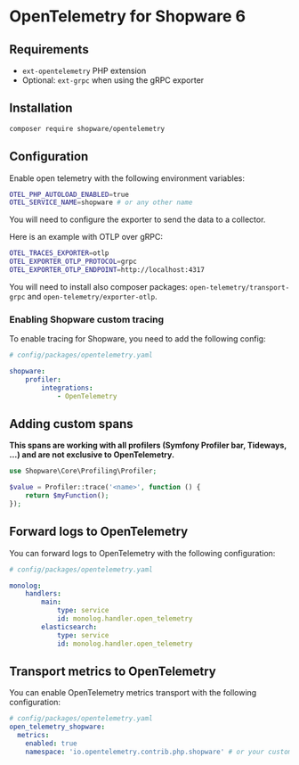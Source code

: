 # OpenTelemetry for Shopware 6

## Requirements

- `ext-opentelemetry` PHP extension
- Optional: `ext-grpc` when using the gRPC exporter

## Installation

```bash
composer require shopware/opentelemetry
```

## Configuration

Enable open telemetry with the following environment variables:

```bash
OTEL_PHP_AUTOLOAD_ENABLED=true
OTEL_SERVICE_NAME=shopware # or any other name
```

You will need to configure the exporter to send the data to a collector. 

Here is an example with OTLP over gRPC:

```bash
OTEL_TRACES_EXPORTER=otlp
OTEL_EXPORTER_OTLP_PROTOCOL=grpc
OTEL_EXPORTER_OTLP_ENDPOINT=http://localhost:4317
```

You will need to install also composer packages: `open-telemetry/transport-grpc` and `open-telemetry/exporter-otlp`.

### Enabling Shopware custom tracing

To enable tracing for Shopware, you need to add the following config:

```yaml
# config/packages/opentelemetry.yaml

shopware:
    profiler:
        integrations:
            - OpenTelemetry
```

## Adding custom spans

**This spans are working with all profilers (Symfony Profiler bar, Tideways, ...) and are not exclusive to OpenTelemetry.**

```php
use Shopware\Core\Profiling\Profiler;

$value = Profiler::trace('<name>', function () {
    return $myFunction();
});
```

## Forward logs to OpenTelemetry

You can forward logs to OpenTelemetry with the following configuration:

```yaml
# config/packages/opentelemetry.yaml

monolog:
    handlers:
        main:
            type: service
            id: monolog.handler.open_telemetry
        elasticsearch:
            type: service
            id: monolog.handler.open_telemetry
```

## Transport metrics to OpenTelemetry

You can enable OpenTelemetry metrics transport with the following configuration:

```yaml
# config/packages/opentelemetry.yaml
open_telemetry_shopware:
  metrics:
    enabled: true
    namespace: 'io.opentelemetry.contrib.php.shopware' # or your custom namespace
```

